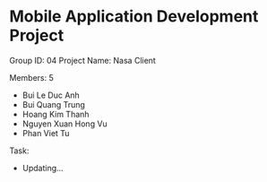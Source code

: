 # Mobile Application Development Project

Group ID: 04
Project Name: Nasa Client

Members: 5
- Bui Le Duc Anh
- Bui Quang Trung
- Hoang Kim Thanh
- Nguyen Xuan Hong Vu
- Phan Viet Tu

Task:
- Updating...
